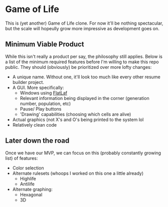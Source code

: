 
# Game of Life 

This is (yet another) Game of Life clone. For now it'll be nothing spectacular, but the scale will hopeully grow more impressive as development goes on.


## Minimum Viable Product

While this isn't really a product per say, the philosophy still applies. Below is a list of the minimum required features
before I'm willing to make this repo public. They should (obviously) be prioritized over more lofty changes:

- A unique name. Without one, it'll look too much like every other resume builder project.
- A GUI. More specifically:
  - Windows using [FlatLaf](https://www.formdev.com/flatlaf/)
  - Relevant information being displayed in the corner (generation number, population, etc)
  - Pause/ Play buttons
  - 'Drawing' capabilities (choosing which cells are alive)
- Actual graphics (not X's and O's being printed to the system lol
- Relatively clean code


## Later down the road

Once we have our MVP, we can focus on this (probably constantly growing list) of features:
- Color selection
- Alternate rulesets (whoops I worked on this one a little already)
  - Highlife
  - Antilife 
- Alternate graphing:
  - Hexagonal
  - 3D
